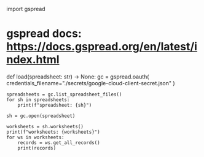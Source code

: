 import gspread

# gspread docs: https://docs.gspread.org/en/latest/index.html


def load(spreadsheet: str) -> None:
    gc = gspread.oauth(
        credentials_filename="./secrets/google-cloud-client-secret.json"
    )

    spreadsheets = gc.list_spreadsheet_files()
    for sh in spreadsheets:
        print(f"spreadsheet: {sh}")

    sh = gc.open(spreadsheet)

    worksheets = sh.worksheets()
    print(f"worksheets: {worksheets}")
    for ws in worksheets:
        records = ws.get_all_records()
        print(records)
